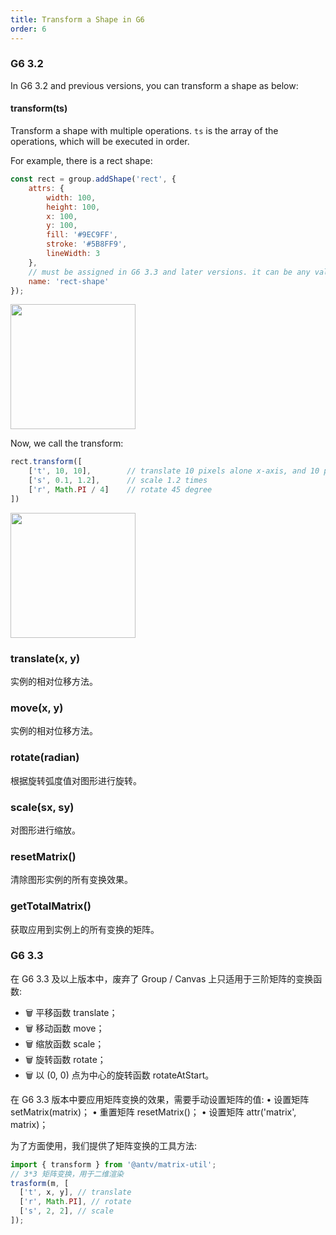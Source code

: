 ```yaml
---
title: Transform a Shape in G6
order: 6
---
```


### G6 3.2
In G6 3.2 and previous versions, you can transform a shape as below:

#### transform(ts)
Transform a shape with multiple operations. `ts` is the array of the operations, which will be executed in order.

For example, there is a rect shape:

```javascript
const rect = group.addShape('rect', {
    attrs: {
        width: 100,
        height: 100,
        x: 100,
        y: 100,
        fill: '#9EC9FF',
        stroke: '#5B8FF9',
        lineWidth: 3
    },
    // must be assigned in G6 3.3 and later versions. it can be any value you want
    name: 'rect-shape'
});
```

<img src='https://gw.alipayobjects.com/mdn/rms_f8c6a0/afts/img/A*lkUoTp5xXmoAAAAAAAAAAABkARQnAQ' width='200' />

Now, we call the transform:

```javascript
rect.transform([
    ['t', 10, 10],        // translate 10 pixels alone x-axis, and 10 pixels alone y-axis
    ['s', 0.1, 1.2],      // scale 1.2 times
    ['r', Math.PI / 4]    // rotate 45 degree
])
```

<img src='https://gw.alipayobjects.com/mdn/rms_f8c6a0/afts/img/A*jN3HQbHZ4dIAAAAAAAAAAABkARQnAQ' width='200' />

### translate(x, y)
实例的相对位移方法。

### move(x, y)
实例的相对位移方法。

### rotate(radian)
根据旋转弧度值对图形进行旋转。

### scale(sx, sy)
对图形进行缩放。

### resetMatrix()
清除图形实例的所有变换效果。

### getTotalMatrix()
获取应用到实例上的所有变换的矩阵。

### G6 3.3
在 G6 3.3 及以上版本中，废弃了 Group / Canvas 上只适用于三阶矩阵的变换函数:
- 🗑  平移函数 translate；
- 🗑  移动函数 move；
- 🗑  缩放函数 scale；
- 🗑  旋转函数 rotate；
- 🗑  以 (0, 0) 点为中心的旋转函数 rotateAtStart。

在 G6 3.3 版本中要应用矩阵变换的效果，需要手动设置矩阵的值:
• 设置矩阵 setMatrix(matrix)；
• 重置矩阵 resetMatrix()；
• 设置矩阵 attr('matrix', matrix)；


为了方面使用，我们提供了矩阵变换的工具方法:
```javascript
import { transform } from '@antv/matrix-util';
// 3*3 矩阵变换，用于二维渲染
trasform(m, [
  ['t', x, y], // translate
  ['r', Math.PI], // rotate
  ['s', 2, 2], // scale
]);
```
